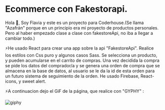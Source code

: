 # Ecommerce con Fakestorapi.

Hola 👋, Soy Flavia y este es un proyecto para Coderhouse.(Se llama "Azafrán" porque en un principio era mi proyecto de productos personales. Pero al haber empezado clase a clase con fakestoreApi, no iba a llegar a cambiar todo.)

⚡He usado React para crear una app sobre la api "FakestoreApi".
Realice los estilos con Css puro y algunos casos Sass.
Se selecciona un producto, y pueden acumularse en el carrito de compras. Una vez decidida la compra se pide los datos del comprador/a y se genera una orden de compra que se almacena en la base de datos, al usuario se le da la id de esta orden para un futuro sistema de seguimiento de la orden.
He usado Firebase, React-icons, y sweet alert.

⚡A continuacion dejo el GiF de la página, que realice con "GYPHY" :


![giphy](https://user-images.githubusercontent.com/104147078/196457203-b03bb5d1-f3a6-4965-8af4-78572f0f4327.gif)
